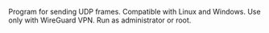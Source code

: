 Program for sending UDP frames. Compatible with Linux and Windows. Use only with WireGuard VPN. Run as administrator or root.
